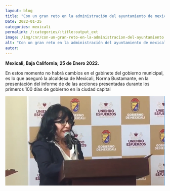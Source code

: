 ```yaml
---
layout: blog
title: "Con un gran reto en la administración del ayuntamiento de mexicali"
Date: 2022-01-25
categories: mexicali
permalink: /:categories/:title:output_ext
image: /img/cnr/con-un-gran-reto-en-la-administracion-del-ayuntamiento.png
alt: "Con un gran reto en la administración del ayuntamiento de mexicali"
autor:
---
```


**Mexicali, Baja California; 25 de Enero 2022.** 

En estos momento no habrá cambios en el gabinete del gobierno municipal, es lo que aseguró la alcaldesa de Mexicali, Norma Bustamante, en la presentación del informe de de las acciones presentadas durante los primeros 100 días de gobierno en la ciudad capital

<div id="carouselExampleSlidesOnly" class="carousel slide" data-ride="carousel">
  <div class="carousel-inner">
    <div class="carousel-item active">
       <img class="d-block w-100" src="/img/cnr/con-un-gran-reto-en-la-administracion-del-ayuntamiento.png" loading="lazy"  alt="Con un gran reto en la administración del ayuntamiento de mexicali">
    </div>
  </div>
</div>